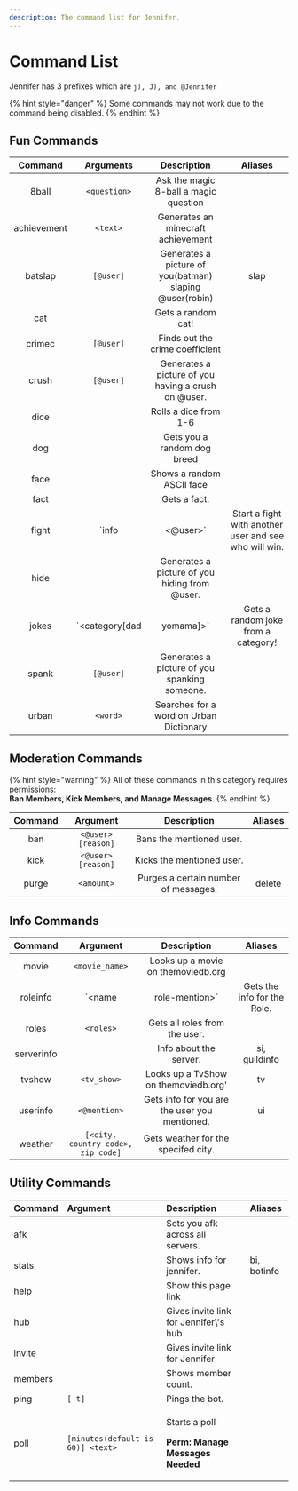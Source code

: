 ```yaml
---
description: The command list for Jennifer.
---
```


# Command List

Jennifer has 3 prefixes which are `j), J), and @Jennifer`

{% hint style="danger" %}
Some commands may not work due to the command being disabled.
{% endhint %}

## Fun Commands

| Command | Arguments |  Description |  Aliases |
| :---: | :---: | :---: | :---: |
| 8ball | `<question>` | Ask the magic 8-ball a magic question |  |
| achievement | `<text>` | Generates an minecraft achievement |  |
| batslap | `[@user]` | Generates a picture of you\(batman\) slaping @user\(robin\) | slap |
| cat |  | Gets a random cat! |  |
| crimec | `[@user]` | Finds out the crime coefficient |  |
| crush | `[@user]` | Generates a picture of you having a crush on @user. |  |
| dice |  | Rolls a dice from 1-6 |  |
| dog |  | Gets you a random dog breed |  |
| face |  | Shows a random ASCII face |  |
| fact |  | Gets a fact. |  |
| fight | `info | <@user>` | Start a fight with another user and see who will win. |  |
| hide |  | Generates a picture of you hiding from @user. |  |
| jokes | `<category[dad|yomama]>` | Gets a random joke from a category! |  |
|  spank | `[@user]` | Generates a picture of you spanking someone. |  |
| urban | `<word>` | Searches for a word on Urban Dictionary |  |

## Moderation Commands

{% hint style="warning" %}
All of these commands in this category requires permissions:   
**Ban Members, Kick Members, and Manage Messages**.
{% endhint %}

| Command | Argument | Description | Aliases |
| :---: | :---: | :---: | :---: |
| ban | `<@user> [reason]` | Bans the mentioned user. |  |
| kick | `<@user> [reason]` | Kicks the mentioned user. |  |
| purge | `<amount>` | Purges a certain number of messages. | delete |

## Info Commands

| Command | Argument | Description | Aliases |
| :---: | :---: | :---: | :---: |
| movie | `<movie_name>` | Looks up a movie on themoviedb.org |  |
| roleinfo | `<name | role-mention>` | Gets the info for the Role. |  |
| roles | `<roles>` | Gets all roles from the user. |  |
| serverinfo |  | Info about the server. | si, guildinfo |
| tvshow | `<tv_show>` | Looks up a TvShow on themoviedb.org' | tv |
| userinfo | `<@mention>` | Gets info for you are the user you mentioned. | ui |
| weather | `[<city, country code>, zip code]` | Gets weather for the specifed city. |  |

## Utility Commands

<table>
  <thead>
    <tr>
      <th style="text-align:left">Command</th>
      <th style="text-align:left">Argument</th>
      <th style="text-align:left">Description</th>
      <th style="text-align:left">Aliases</th>
    </tr>
  </thead>
  <tbody>
    <tr>
      <td style="text-align:left">afk</td>
      <td style="text-align:left"></td>
      <td style="text-align:left">Sets you afk across all servers.</td>
      <td style="text-align:left"></td>
    </tr>
    <tr>
      <td style="text-align:left">stats</td>
      <td style="text-align:left"></td>
      <td style="text-align:left">Shows info for jennifer.</td>
      <td style="text-align:left">bi, botinfo</td>
    </tr>
    <tr>
      <td style="text-align:left">help</td>
      <td style="text-align:left"></td>
      <td style="text-align:left">Show this page link</td>
      <td style="text-align:left"></td>
    </tr>
    <tr>
      <td style="text-align:left">hub</td>
      <td style="text-align:left"></td>
      <td style="text-align:left">Gives invite link for Jennifer\&apos;s hub</td>
      <td style="text-align:left"></td>
    </tr>
    <tr>
      <td style="text-align:left">invite</td>
      <td style="text-align:left"></td>
      <td style="text-align:left">Gives invite link for Jennifer</td>
      <td style="text-align:left"></td>
    </tr>
    <tr>
      <td style="text-align:left">members</td>
      <td style="text-align:left"></td>
      <td style="text-align:left">Shows member count.</td>
      <td style="text-align:left"></td>
    </tr>
    <tr>
      <td style="text-align:left">ping</td>
      <td style="text-align:left"><code>[-t]</code>
      </td>
      <td style="text-align:left">Pings the bot.</td>
      <td style="text-align:left"></td>
    </tr>
    <tr>
      <td style="text-align:left">poll</td>
      <td style="text-align:left"><code>[minutes(default is 60)] &lt;text&gt;</code>
      </td>
      <td style="text-align:left">
        <p>Starts a poll</p>
        <p><b>Perm: Manage Messages Needed</b>
        </p>
      </td>
      <td style="text-align:left"></td>
    </tr>
  </tbody>
</table>

